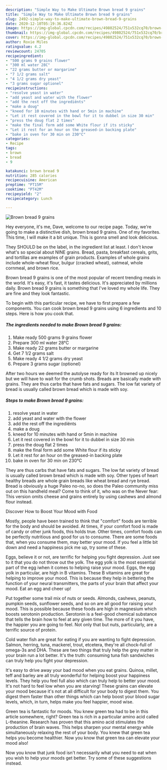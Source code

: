 ```yaml
---
description: "Simple Way to Make Ultimate Brown bread 9 grains"
title: "Simple Way to Make Ultimate Brown bread 9 grains"
slug: 2492-simple-way-to-make-ultimate-brown-bread-9-grains
date: 2020-12-10T05:19:36.824Z
image: https://img-global.cpcdn.com/recipes/49802524/751x532cq70/brown-bread-9-grains-recipe-main-photo.jpg
thumbnail: https://img-global.cpcdn.com/recipes/49802524/751x532cq70/brown-bread-9-grains-recipe-main-photo.jpg
cover: https://img-global.cpcdn.com/recipes/49802524/751x532cq70/brown-bread-9-grains-recipe-main-photo.jpg
author: Roxie Miles
ratingvalue: 4.2
reviewcount: 24705
recipeingredient:
- "500 grams 9 grains flower"
- "300 ml water 28C"
- "22 grams butter or margarine"
- "7 1/2 grams salt"
- "4 1/2 grams dry yeast"
- "3 grams sugar optionel"
recipeinstructions:
- "resolve yeast in water"
- "add yeast and water with the flower"
- "add the rest off the ingrediënts"
- "make a doug"
- "kneed for 10 minutes with hand or 5min in machine"
- "Let it rest covered in the bowl for it to dubbel in size 30 min"
- "press the doug flat 2 times"
- "make the final form add some White flour if its sticky"
- "Let it rest for an hour on the greased-in backing plate"
- "bake in oven for 30 min on 230°C"
categories:
- Recipe
tags:
- brown
- bread
- 9

katakunci: brown bread 9 
nutrition: 285 calories
recipecuisine: American
preptime: "PT15M"
cooktime: "PT42M"
recipeyield: "2"
recipecategory: Lunch

---
```



![Brown bread 9 grains](https://img-global.cpcdn.com/recipes/49802524/751x532cq70/brown-bread-9-grains-recipe-main-photo.jpg)

Hey everyone, it's me, Dave, welcome to our recipe page. Today, we're going to make a distinctive dish, brown bread 9 grains. One of my favorites. This time, I will make it a bit unique. This is gonna smell and look delicious.

They SHOULD be on the label, in the ingredient list at least. I don&#39;t know what&#39;s so special about NINE grains. Bread, pasta, breakfast cereals, grits, and tortillas are examples of grain products. Examples of whole grains include whole-wheat flour, bulgur (cracked wheat), oatmeal, whole cornmeal, and brown rice.

Brown bread 9 grains is one of the most popular of recent trending meals in the world. It's easy, it's fast, it tastes delicious. It's appreciated by millions daily. Brown bread 9 grains is something that I've loved my whole life. They are fine and they look fantastic.


To begin with this particular recipe, we have to first prepare a few components. You can cook brown bread 9 grains using 6 ingredients and 10 steps. Here is how you cook that.

<!--inarticleads1-->

##### The ingredients needed to make Brown bread 9 grains:

1. Make ready 500 grams 9 grains flower
1. Prepare 300 ml water 28°C
1. Make ready 22 grams butter or margarine
1. Get 7 1/2 grams salt
1. Make ready 4 1/2 grams dry yeast
1. Prepare 3 grams sugar (optionel)


After two hours we deemed the autolyse ready for its It browned up nicely but we will have to wait for the crumb shots. Breads are basically made with grains. They are thus carbs that have fats and sugars. The low fat variety of bread is usually called brown bread which is made with soy. 

<!--inarticleads2-->

##### Steps to make Brown bread 9 grains:

1. resolve yeast in water
1. add yeast and water with the flower
1. add the rest off the ingrediënts
1. make a doug
1. kneed for 10 minutes with hand or 5min in machine
1. Let it rest covered in the bowl for it to dubbel in size 30 min
1. press the doug flat 2 times
1. make the final form add some White flour if its sticky
1. Let it rest for an hour on the greased-in backing plate
1. bake in oven for 30 min on 230°C


They are thus carbs that have fats and sugars. The low fat variety of bread is usually called brown bread which is made with soy. Other types of heart healthy breads are whole grain breads like wheat bread and rye bread. Bread is obviously a huge Paleo no-no, so does the Paleo community miss out on this handheld meal? Come to think of it, who was on the Never fear: This version omits cheese and grains entirely by using cashews and almond flour instead. 

Discover How to Boost Your Mood with Food


Mostly, people have been trained to think that "comfort" foods are terrible for the body and should be avoided. At times, if your comfort food is made of candy or other junk foods, this holds true. Other times, comfort foods can be perfectly nutritious and good for us to consume. There are some foods that, when you consume them, may better your mood. If you feel a little bit down and need a happiness pick me up, try some of these.

Eggs, believe it or not, are terrific for helping you fight depression. Just see to it that you do not throw out the yolk. The egg yolk is the most essential part of the egg iwhen it comes to helping raise your mood. Eggs, the egg yolk in particular, are high in B vitamins. These B vitamins are great for helping to improve your mood. This is because they help in bettering the function of your neural transmitters, the parts of your brain that affect your mood. Eat an egg and cheer up!

Put together some trail mix of nuts or seeds. Almonds, cashews, peanuts, pumpkin seeds, sunflower seeds, and so on are all good for raising your mood. This is possible because these foods are high in magnesium which boosts serotonin production. Serotonin is a feel-good chemical substance that tells the brain how to feel at any given time. The more of it you have, the happier you are going to feel. Not only that but nuts, particularly, are a terrific source of protein.

Cold water fish are great for eating if you are wanting to fight depression. Salmon, herring, tuna, mackerel, trout, etcetera, they're all chock-full of omega-3s and DHA. These are two things that truly help the grey matter in your brain run a lot better. It's the truth: consuming tuna fish sandwiches can truly help you fight your depression. 

It's easy to drive away your bad mood when you eat grains. Quinoa, millet, teff and barley are all truly wonderful for helping boost your happiness levels. They help you feel full also which can truly help to better your mood. It's not hard to feel low when you are starving! These grains can elevate your mood because it's not at all difficult for your body to digest them. You digest them faster than other things which can help boost your blood sugar levels, which, in turn, helps make you feel happier, mood wise.

Green tea is fantastic for moods. You knew green tea had to be in this article somewhere, right? Green tea is rich in a particular amino acid called L-theanine. Research has proven that this amino acid stimulates the production of brain waves. This helps sharpen your mental energy while simultaneously relaxing the rest of your body. You knew that green tea helps you become healthier. Now you know that green tea can elevate your mood also!

Now you know that junk food isn't necessarily what you need to eat when you wish to help your moods get better. Try  some  of  these  suggestions  instead.

